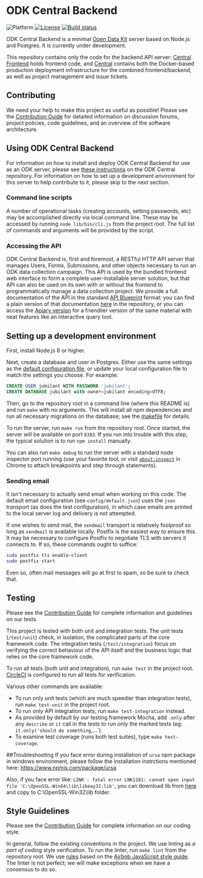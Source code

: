 # ODK Central Backend

![Platform](https://img.shields.io/badge/platform-Node.js-blue.svg)
[![License](https://img.shields.io/badge/license-Apache_2.0-blue.svg)](https://opensource.org/licenses/Apache-2.0)
[![Build status](https://circleci.com/gh/opendatakit/central-backend.svg?style=shield)](https://circleci.com/gh/opendatakit/central-backend)

ODK Central Backend is a minimal [Open Data Kit](https://opendatakit.org/) server based on Node.js and Postgres. It is currently under development.

This repository contains only the code for the backend API server: [Central Frontend](https://github.com/opendatakit/central-frontend) holds frontend code, and [Central](https://github.com/opendatakit/central) contains both the Docker-based production deployment infrastructure for the combined frontend/backend, as well as project management and issue tickets.

## Contributing

We need your help to make this project as useful as possible! Please see the [Contribution Guide](https://github.com/opendatakit/central-backend/blob/master/CONTRIBUTING.md) for detailed information on discussion forums, project policies, code guidelines, and an overview of the software architecture.

## Using ODK Central Backend

For information on how to install and deploy ODK Central Backend for use as an ODK server, please see [these instructions](https://github.com/opendatakit/central) on the ODK Central repository. For information on how to set up a development environment for this server to help contribute to it, please skip to the next section.

### Command line scripts

A number of operational tasks (creating accounts, setting passwords, etc) may be accomplished directly via local command line. These may be accessed by running `node lib/bin/cli.js` from the project root. The full list of commands and arguments will be provided by the script.

### Accessing the API

ODK Central Backend is, first and foremost, a RESTful HTTP API server that manages Users, Forms, Submissions, and other objects necessary to run an ODK data collection campaign. This API is used by the bundled frontend web interface to form a complete user-installable server solution, but that API can also be used on its own with or without the frontend to programmatically manage a data collection project. We provide a full documentation of the API in the standard [API Blueprint](https://apiblueprint.org/) format: you can find a plain version of that documentation [here](https://github.com/opendatakit/central-backend/blob/master/docs/api.md) in the repository, or you can access the [Apiary version](https://odkcentral.docs.apiary.io/) for a friendlier version of the same material with neat features like an interactive query tool.

## Setting up a development environment

First, install Node.js 8 or higher.

Next, create a database and user in Postgres. Either use the same settings as the [default configuration file](config/default.json), or update your local configuration file to match the settings you choose. For example:

```sql
CREATE USER jubilant WITH PASSWORD 'jubilant';
CREATE DATABASE jubilant with owner=jubilant encoding=UTF8;
```

Then, go to the repository root in a command line (where this README is) and run `make` with no arguments. This will install all npm dependencies and run all necessary migrations on the database; see the [makefile](Makefile) for details.

To run the server, run `make run` from the repository root. Once started, the server will be available on port `8383`. If you run into trouble with this step, the typical solution is to run `npm install` manually.

You can also run `make debug` to run the server with a standard node inspector port running (use your favorite tool, or visit [`about:inspect`](chrome://inspect) in Chrome to attach breakpoints and step through statements).

### Sending email

It isn't necessary to actually send email when working on this code. The default email configuration (see `config/default.json`) uses the `json` transport (as does the test configuration), in which case emails are printed to the local server log and delivery is not attempted.

If one wishes to send mail, the `sendmail` transport is relatively foolproof so long as `sendmail` is available locally. Postfix is the easiest way to ensure this. It may be necessary to configure Postfix to negotiate TLS with servers it connects to. If so, these commands ought to suffice:

```bash
sudo postfix tls enable-client
sudo postfix start
```

Even so, often mail messages will go at first to spam, so be sure to check that.

## Testing

Please see the [Contribution Guide](https://github.com/opendatakit/central-backend/blob/master/CONTRIBUTING.md) for complete information and guidelines on our tests.

This project is tested with both unit and integration tests. The unit tests (`/test/unit`) check, in isolation, the complicated parts of the core framework code. The integration tests (`/test/integration`) focus on verifying the correct behaviour of the API itself and the business logic that relies on the core framework code.

To run all tests (both unit and integration), run `make test` in the project root. [CircleCI](https://circleci.com/gh/opendatakit/central-backend) is configured to run all tests for verification.

Various other commands are available:

* To run only unit tests (which are much speedier than integration tests), run `make test-unit` in the project root.
* To run only API integration tests, run `make test-integration` instead.
* As provided by default by our testing framework Mocha, add `.only` after any `describe` or `it` call in the tests to run only the marked tests (eg: `it.only('should do something`,…`).
* To examine test coverage (runs both test suites), type `make test-coverage`.

##Troubleshooting
If you face error during installation of `ursa` npm package in windows environment, please follow the installation instrctions mentioned here: 
https://www.npmjs.com/package/ursa

Also, if you face error like: `LINK : fatal error LNK1181: cannot open input file 'C:\OpenSSL-Win64\lib\libeay32.lib'`, you can download lib from [here](https://github.com/ReadyTalk/win32/blob/master/msvc/lib/libeay32.lib) and copy to C:\OpenSSL-Win32\lib folder.


## Style Guidelines

Please see the [Contribution Guide](https://github.com/opendatakit/central-backend/blob/master/CONTRIBUTING.md) for complete information on our coding style.

In general, follow the existing conventions in the project. We use linting as _a part of_ coding style verification. To run the linter, run `make lint` from the repository root. We use [rules](.eslintrc.json) based on the [Airbnb JavaScript style guide](https://github.com/airbnb/javascript). The linter is not perfect; we will make exceptions when we have a consensus to do so.


